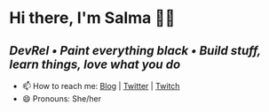 # Hi there, I'm Salma 👋🏼

## _DevRel • Paint everything black • Build stuff, learn things, love what you do_


- 📫 How to reach me: [Blog](https://whitep4nth3r.com/?utm_source=github) | [Twitter](https://twitter.com/whitep4nth3r) | [Twitch](https://twitch.tv/whitep4nth3r)
- 😄 Pronouns: She/her
